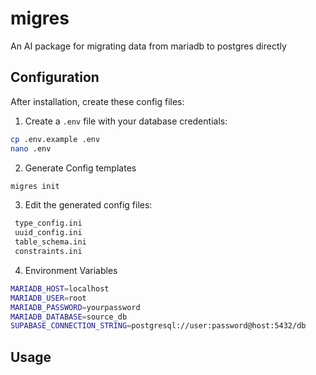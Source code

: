 # migres
An AI package for migrating data from mariadb to postgres directly


## Configuration

After installation, create these config files:

1. Create a `.env` file with your database credentials:
```bash
cp .env.example .env
nano .env
```

2. Generate Config templates
```bash
migres init
```

3. Edit the generated config files:
```bash
 type_config.ini
 uuid_config.ini
 table_schema.ini
 constraints.ini
```

4. Environment Variables

```bash
MARIADB_HOST=localhost
MARIADB_USER=root
MARIADB_PASSWORD=yourpassword 
MARIADB_DATABASE=source_db
SUPABASE_CONNECTION_STRING=postgresql://user:password@host:5432/db
```

## Usage

